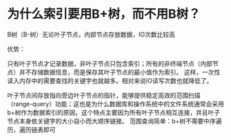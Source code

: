 # 为什么索引要用B+树，而不用B树？

B树（B-树）无论叶子节点，内部节点存放数据，IO次数比较高

优势：

只有叶子节点才记录数据，非叶子节点只包含索引；所有的非终端节点（内部节点）并不存储数据信息，而是保存其叶子节点的最小值作为索引。 这样，一次性读入内存中的需要查找的关键字也就越多。相对来说IO读写次数也就降低了。


叶子节点间存放指向旁边叶子节点的指针，能够提供稳定高效的范围扫描（range-query）功能；这也是为什么数据库和操作系统中的文件系统通常会采用b+树作为数据索引的原因，这个特点主要因为所有叶子节点相互连接，并且叶子节点本身依关键字的大小自小而大顺序链接。
范围查询简单：b+树不需要中序遍历，遍历链表即可

